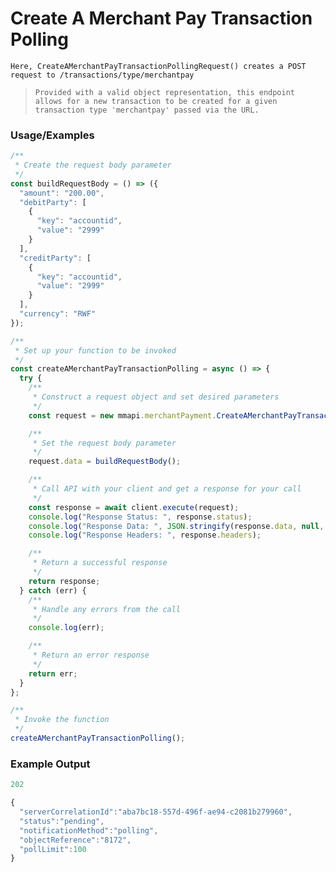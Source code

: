 

# Create A Merchant Pay Transaction Polling

`Here, CreateAMerchantPayTransactionPollingRequest() creates a POST request to /transactions/type/merchantpay`

> `Provided with a valid object representation, this endpoint allows for a new transaction to be created for a given transaction type 'merchantpay' passed via the URL.`

### Usage/Examples

```javascript
/**
 * Create the request body parameter
 */
const buildRequestBody = () => ({
  "amount": "200.00",
  "debitParty": [
    {
      "key": "accountid",
      "value": "2999"
    }
  ],
  "creditParty": [
    {
      "key": "accountid",
      "value": "2999"
    }
  ],
  "currency": "RWF"
});

/**
 * Set up your function to be invoked
 */
const createAMerchantPayTransactionPolling = async () => {
  try {
    /**
     * Construct a request object and set desired parameters
     */
    const request = new mmapi.merchantPayment.CreateAMerchantPayTransactionPollingRequest();

    /**
     * Set the request body parameter
     */
    request.data = buildRequestBody();

    /**
     * Call API with your client and get a response for your call
     */
    const response = await client.execute(request);
    console.log("Response Status: ", response.status);
    console.log("Response Data: ", JSON.stringify(response.data, null, 4));
    console.log("Response Headers: ", response.headers);

    /**
     * Return a successful response
     */
    return response;
  } catch (err) {
    /**
     * Handle any errors from the call
     */
    console.log(err);

    /**
     * Return an error response
     */
    return err;
  }
};

/**
 * Invoke the function
 */
createAMerchantPayTransactionPolling();
```

### Example Output
```javascript
202

{
  "serverCorrelationId":"aba7bc18-557d-496f-ae94-c2081b279960",
  "status":"pending",
  "notificationMethod":"polling",
  "objectReference":"8172",
  "pollLimit":100
}
```
